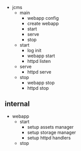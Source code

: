 * jcms
	* main
		* webapp config
		* create webapp
		* start
		* serve
		* stop
	* start
		* log init
		* webapp start
		* httpd listen
	* serve
		* httpd serve
	* stop
		* webapp stop
		* httpd stop

## internal

* webapp
	* start
		* setup assets manager
		* setup storage manager
		* setup httpd handlers
	* stop
